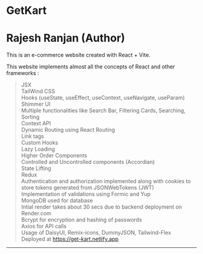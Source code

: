 # GetKart

<h1>Rajesh Ranjan (Author)</h1>

This is an e-commerce website created with React + Vite.

This website implements almost all the concepts of React and other frameworks :

> JSX <br>
> TailWind CSS <br>
> Hooks (useState, useEffect, useContext, useNavigate, useParam) <br>
> Shimmer UI <br>
> Multiple functionalities like Search Bar, Filtering Cards, Searching, Sorting <br>
> Context API <br>
> Dynamic Routing using React Routing <br>
> Link tags <br>
> Custom Hooks <br>
> Lazy Loading <br>
> Higher Order Components <br>
> Controlled and Uncontrolled components (Accordian) <br>
> State Lifting <br>
> Redux <br>
> Authentication and authorization implemented along with cookies to store tokens generated from JSONWebTokens (JWT) <br>
> Implementation of validations using Formic and Yup <br>
> MongoDB used  for database <br>
> Intial render takes about 30 secs due to backend deployment on Render.com <br>
> Bcrypt for encryption and hashing of passwords <br>
> Axios for API calls <br>
> Usage of DaisyUI, Remix-icons, DummyJSON, Tailwind-Flex <br>
> Deployed at https://get-kart.netlify.app <br>

---

